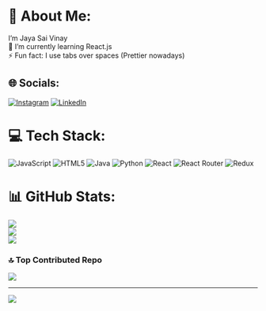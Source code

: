 # 💫 About Me:
I’m Jaya Sai Vinay<br>🌱 I’m currently learning React.js<br>⚡ Fun fact:  I use tabs over spaces (Prettier nowadays)<br>


## 🌐 Socials:
[![Instagram](https://img.shields.io/badge/Instagram-%23E4405F.svg?logo=Instagram&logoColor=white)](https://instagram.com/jayasaivinay) [![LinkedIn](https://img.shields.io/badge/LinkedIn-%230077B5.svg?logo=linkedin&logoColor=white)](https://linkedin.com/in/jaya-sai-vinay-ankam-275827184) 

# 💻 Tech Stack:
![JavaScript](https://img.shields.io/badge/javascript-%23323330.svg?style=for-the-badge&logo=javascript&logoColor=%23F7DF1E) ![HTML5](https://img.shields.io/badge/html5-%23E34F26.svg?style=for-the-badge&logo=html5&logoColor=white) ![Java](https://img.shields.io/badge/java-%23ED8B00.svg?style=for-the-badge&logo=java&logoColor=white) ![Python](https://img.shields.io/badge/python-3670A0?style=for-the-badge&logo=python&logoColor=ffdd54) ![React](https://img.shields.io/badge/react-%2320232a.svg?style=for-the-badge&logo=react&logoColor=%2361DAFB) ![React Router](https://img.shields.io/badge/React_Router-CA4245?style=for-the-badge&logo=react-router&logoColor=white) ![Redux](https://img.shields.io/badge/redux-%23593d88.svg?style=for-the-badge&logo=redux&logoColor=white)
# 📊 GitHub Stats:
![](https://github-readme-stats.vercel.app/api?username=JayaSaiVinay&theme=dark&hide_border=false&include_all_commits=true&count_private=true)<br/>
![](https://github-readme-streak-stats.herokuapp.com/?user=JayaSaiVinay&theme=dark&hide_border=false)<br/>
![](https://github-readme-stats.vercel.app/api/top-langs/?username=JayaSaiVinay&theme=dark&hide_border=false&include_all_commits=true&count_private=true&layout=compact)

### 🔝 Top Contributed Repo
![](https://github-contributor-stats.vercel.app/api?username=JayaSaiVinay&limit=5&theme=monokai&combine_all_yearly_contributions=true)

---
[![](https://visitcount.itsvg.in/api?id=JayaSaiVinay&icon=0&color=0)](https://visitcount.itsvg.in)

<!-- Proudly created with GPRM ( https://gprm.itsvg.in ) -->
